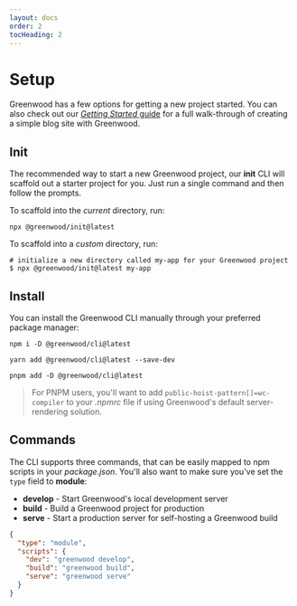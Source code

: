 ```yaml
---
layout: docs
order: 2
tocHeading: 2
---
```


# Setup

Greenwood has a few options for getting a new project started. You can also check out our [_Getting Started_ guide](/guides/getting-started/) for a full walk-through of creating a simple blog site with Greenwood.

## Init

The recommended way to start a new Greenwood project, our **init** CLI will scaffold out a starter project for you. Just run a single command and then follow the prompts.

To scaffold into the _current_ directory, run:

<!-- prettier-ignore-start -->
<app-ctc-block variant="shell" paste-contents="npx @greenwood/init@latest">

  ```shell
  npx @greenwood/init@latest
  ```

</app-ctc-block>

<!-- prettier-ignore-end -->

To scaffold into a _custom_ directory, run:

<!-- prettier-ignore-start -->
<app-ctc-block variant="shell" paste-contents="npx @greenwood/init@latest my-app">

  ```shell
  # initialize a new directory called my-app for your Greenwood project
  $ npx @greenwood/init@latest my-app
  ```

</app-ctc-block>

<!-- prettier-ignore-end -->

## Install

You can install the Greenwood CLI manually through your preferred package manager:

<!-- prettier-ignore-start -->
<app-ctc-block variant="runners">

  ```shell
  npm i -D @greenwood/cli@latest
  ```

  ```shell
  yarn add @greenwood/cli@latest --save-dev
  ```

  ```shell
  pnpm add -D @greenwood/cli@latest
  ```

</app-ctc-block>

> For PNPM users, you'll want to add `public-hoist-pattern[]=wc-compiler` to your _.npmrc_ file if using Greenwood's default server-rendering solution.

<!-- prettier-ignore-end -->

## Commands

The CLI supports three commands, that can be easily mapped to npm scripts in your _package.json_. You'll also want to make sure you've set the `type` field to **module**:

- **develop** - Start Greenwood's local development server
- **build** - Build a Greenwood project for production
- **serve** - Start a production server for self-hosting a Greenwood build

<!-- prettier-ignore-start -->
<app-ctc-block variant="snippet" heading="package.json">

  ```json
  {
    "type": "module",
    "scripts": {
      "dev": "greenwood develop",
      "build": "greenwood build",
      "serve": "greenwood serve"
    }
  }
  ```

</app-ctc-block>

<!-- prettier-ignore-end -->
